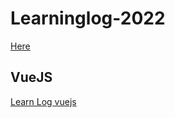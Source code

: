 # Learninglog-2022


[Here](https://github.com/soumyas567/Learninglog-2022/wiki)

## VueJS 
[Learn Log vuejs](https://github.com/soumyasomasundaran/Learninglog-2022/wiki/vue-js-learning-path)




